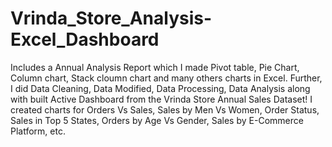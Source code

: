 # Vrinda_Store_Analysis-Excel_Dashboard
Includes a Annual Analysis Report which I made Pivot table, Pie Chart, Column chart, Stack cloumn chart and many others charts in Excel. Further, I did Data Cleaning, Data Modified, Data Processing, Data Analysis along with built Active Dashboard from the Vrinda Store Annual Sales Dataset! I created charts for Orders Vs Sales, Sales by Men Vs Women, Order Status, Sales in Top 5 States, Orders by Age Vs Gender, Sales by E-Commerce Platform, etc.


